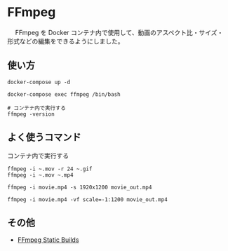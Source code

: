 # FFmpeg
　 FFmpeg を Docker コンテナ内で使用して、動画のアスペクト比・サイズ・形式などの編集をできるようにしました。

## 使い方

```docker
docker-compose up -d

docker-compose exec ffmpeg /bin/bash

# コンテナ内で実行する
ffmpeg -version
```

## よく使うコマンド

コンテナ内で実行する
```docker
ffmpeg -i ~.mov -r 24 ~.gif
ffmpeg -i ~.mov ~.mp4

ffmpeg -i movie.mp4 -s 1920x1200 movie_out.mp4

ffmpeg -i movie.mp4 -vf scale=-1:1200 movie_out.mp4
```

## その他
- [FFmpeg Static Builds](https://www.johnvansickle.com/ffmpeg/)
